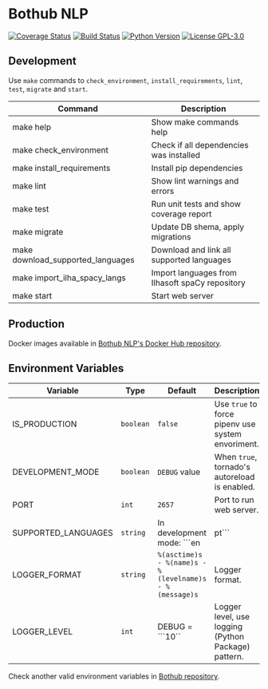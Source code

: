 # Bothub NLP

[![Coverage Status](https://coveralls.io/repos/github/Ilhasoft/bothub-nlp/badge.svg?branch=master)](https://coveralls.io/github/Ilhasoft/bothub-nlp?branch=master) [![Build Status](https://travis-ci.org/Ilhasoft/bothub-nlp.svg?branch=master)](https://travis-ci.org/Ilhasoft/bothub-nlp) [![Python Version](https://img.shields.io/badge/python-3.6-blue.svg)](https://www.python.org/) [![License GPL-3.0](https://img.shields.io/badge/license-%20AGPL--3.0-yellow.svg)](https://github.com/Ilhasoft/bothub-nlp/blob/refactor/LICENSE)


## Development

Use ```make``` commands to ```check_environment```, ```install_requirements```, ```lint```, ```test```, ```migrate``` and ```start```.

| Command | Description |
|--|--|
| make help | Show make commands help
| make check_environment | Check if all dependencies was installed
| make install_requirements | Install pip dependencies
| make lint | Show lint warnings and errors
| make test | Run unit tests and show coverage report
| make migrate | Update DB shema, apply migrations
| make download_supported_languages | Download and link all supported languages
| make import_ilha_spacy_langs | Import languages from Ilhasoft spaCy repository
| make start | Start web server

## Production

Docker images available in [Bothub NLP's Docker Hub repository](https://hub.docker.com/r/ilha/bothub-nlp/).


## Environment Variables

| Variable | Type | Default | Description |
|--|--|--|--|
| IS_PRODUCTION | ```boolean``` | ```false``` | Use ```true``` to force pipenv use system envoriment.
| DEVELOPMENT_MODE | ```boolean``` | ```DEBUG``` value | When ```true```, tornado's autoreload is enabled.
| PORT | ```int``` | ```2657``` | Port to run web server.
| SUPPORTED_LANGUAGES | ```string``` | In development mode: ```en|pt``` | Set supported languages. Separe languages using ```|```. You can set location follow the format: [LANGUAGE_CODE]:[LANGUAGE_LOCATION].
| LOGGER_FORMAT | ```string``` | ```%(asctime)s - %(name)s - %(levelname)s - %(message)s``` | Logger format.
| LOGGER_LEVEL | ```int``` | DEBUG = ```10`` | Logger level, use logging (Python Package) pattern.

Check another valid environment variables in [Bothub repository](https://github.com/Ilhasoft/bothub-engine).
